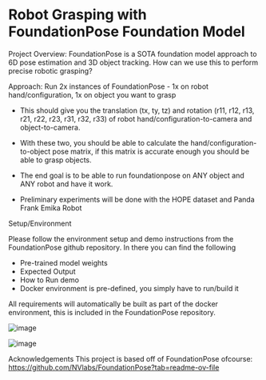 # Robot Grasping with FoundationPose Foundation Model

Project Overview:
FoundationPose is a SOTA foundation model approach to 6D pose estimation and 3D object tracking. How can we use this to perform precise robotic grasping?

Approach: Run 2x instances of FoundationPose - 1x on robot hand/configuration, 1x on object you want to grasp
- This should give you the translation (tx, ty, tz) and rotation (r11, r12, r13, r21, r22, r23, r31, r32, r33) of robot hand/configuration-to-camera and object-to-camera.
- With these two, you should be able to calculate the hand/configuration-to-object pose matrix, if this matrix is accurate enough you should be able to grasp objects.
- The end goal is to be able to run foundationpose on ANY object and ANY robot and have it work.

- Preliminary experiments will be done with the HOPE dataset and Panda Frank Emika Robot



Setup/Environment

Please follow the environment setup and demo instructions from the FoundationPose github repository. In there you can find the following
- Pre-trained model weights
- Expected Output
- How to Run demo
- Docker environment is pre-defined, you simply have to run/build it


All requirements will automatically be built as part of the docker environment, this is included in the FoundationPose repository.

![image](https://github.com/user-attachments/assets/7b36bcb5-80ff-49f6-85f6-73eb2e48a1fc)

![image](https://github.com/user-attachments/assets/7effbfb0-689c-4f1d-a247-9622b9d41401)




Acknowledgements
This project is based off of FoundationPose ofcourse: https://github.com/NVlabs/FoundationPose?tab=readme-ov-file
